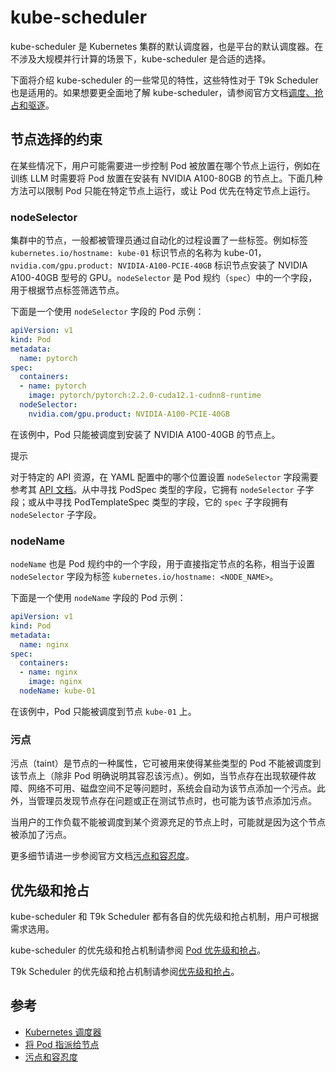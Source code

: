 # kube-scheduler

kube-scheduler 是 Kubernetes 集群的默认调度器，也是平台的默认调度器。在不涉及大规模并行计算的场景下，kube-scheduler 是合适的选择。

下面将介绍 kube-scheduler 的一些常见的特性，这些特性对于 T9k Scheduler 也是适用的。如果想要更全面地了解 kube-scheduler，请参阅官方文档<a target="_blank" rel="noopener noreferrer" href="https://en.wikipedia.org/wiki/Coscheduling">调度、抢占和驱逐</a>。

## 节点选择的约束

在某些情况下，用户可能需要进一步控制 Pod 被放置在哪个节点上运行，例如在训练 LLM 时需要将 Pod 放置在安装有 NVIDIA A100-80GB 的节点上。下面几种方法可以限制 Pod 只能在特定节点上运行，或让 Pod 优先在特定节点上运行。

### nodeSelector

集群中的节点，一般都被管理员通过自动化的过程设置了一些标签。例如标签 `kubernetes.io/hostname: kube-01` 标识节点的名称为 kube-01，`nvidia.com/gpu.product: NVIDIA-A100-PCIE-40GB` 标识节点安装了 NVIDIA A100-40GB 型号的 GPU。`nodeSelector` 是 Pod 规约（`spec`）中的一个字段，用于根据节点标签筛选节点。

下面是一个使用 `nodeSelector` 字段的 Pod 示例：

```yaml
apiVersion: v1
kind: Pod
metadata:
  name: pytorch
spec:
  containers:
  - name: pytorch
    image: pytorch/pytorch:2.2.0-cuda12.1-cudnn8-runtime
  nodeSelector:
    nvidia.com/gpu.product: NVIDIA-A100-PCIE-40GB
```

在该例中，Pod 只能被调度到安装了 NVIDIA A100-40GB 的节点上。

<aside class="note tip">
<div class="title">提示</div>

对于特定的 API 资源，在 YAML 配置中的哪个位置设置 `nodeSelector` 字段需要参考其 [API 文档]((../../../references/api-reference/index.md))。从中寻找 PodSpec 类型的字段，它拥有 `nodeSelector` 子字段；或从中寻找 PodTemplateSpec 类型的字段，它的 `spec` 子字段拥有 `nodeSelector` 子字段。

</aside>

### nodeName

`nodeName` 也是 Pod 规约中的一个字段，用于直接指定节点的名称，相当于设置 `nodeSelector` 字段为标签 `kubernetes.io/hostname: <NODE_NAME>`。

下面是一个使用 `nodeName` 字段的 Pod 示例：

```yaml
apiVersion: v1
kind: Pod
metadata:
  name: nginx
spec:
  containers:
  - name: nginx
    image: nginx
  nodeName: kube-01
```

在该例中，Pod 只能被调度到节点 `kube-01` 上。

### 污点

污点（taint）是节点的一种属性，它可被用来使得某些类型的 Pod 不能被调度到该节点上（除非 Pod 明确说明其容忍该污点）。例如，当节点存在出现软硬件故障、网络不可用、磁盘空间不足等问题时，系统会自动为该节点添加一个污点。此外，当管理员发现节点存在问题或正在测试节点时，也可能为该节点添加污点。

当用户的工作负载不能被调度到某个资源充足的节点上时，可能就是因为这个节点被添加了污点。

更多细节请进一步参阅官方文档<a target="_blank" rel="noopener noreferrer" href="https://kubernetes.io/zh-cn/docs/concepts/scheduling-eviction/taint-and-toleration/">污点和容忍度</a>。

## 优先级和抢占

kube-scheduler 和 T9k Scheduler 都有各自的优先级和抢占机制，用户可根据需求选用。

kube-scheduler 的优先级和抢占机制请参阅 <a target="_blank" rel="noopener noreferrer" href="https://kubernetes.io/zh-cn/docs/concepts/scheduling-eviction/pod-priority-preemption/">Pod 优先级和抢占</a>。

T9k Scheduler 的优先级和抢占机制请参阅[优先级和抢占](./policy.md#优先级和抢占)。

## 参考

* <a target="_blank" rel="noopener noreferrer" href="https://kubernetes.io/zh-cn/docs/concepts/scheduling-eviction/kube-scheduler/">Kubernetes 调度器</a>
* <a target="_blank" rel="noopener noreferrer" href="https://kubernetes.io/zh-cn/docs/concepts/scheduling-eviction/assign-pod-node/">将 Pod 指派给节点</a>
* <a target="_blank" rel="noopener noreferrer" href="https://kubernetes.io/zh-cn/docs/concepts/scheduling-eviction/taint-and-toleration/">污点和容忍度</a>
